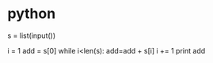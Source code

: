 # python
s = list(input())

i = 1
add = s[0]
while i<len(s):
    add=add + s[i]
    i += 1
print add

